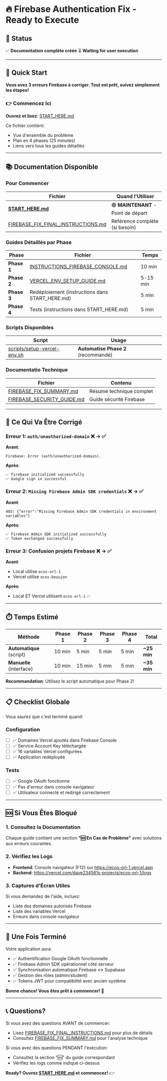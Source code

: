 # 🔥 Firebase Authentication Fix - Ready to Execute

## 📌 Status

✅ **Documentation complète créée**
⏳ **Waiting for user execution**

---

## 🚀 Quick Start

**Vous avez 3 erreurs Firebase à corriger. Tout est prêt, suivez simplement les étapes!**

### 👉 Commencez Ici

**Ouvrez et lisez**: [START_HERE.md](START_HERE.md)

Ce fichier contient:
- Vue d'ensemble du problème
- Plan en 4 phases (25 minutes)
- Liens vers tous les guides détaillés

---

## 📚 Documentation Disponible

### Pour Commencer

| Fichier | Quand l'Utiliser |
|---------|------------------|
| **[START_HERE.md](START_HERE.md)** | 🟢 **MAINTENANT** - Point de départ |
| [FIREBASE_FIX_FINAL_INSTRUCTIONS.md](FIREBASE_FIX_FINAL_INSTRUCTIONS.md) | Référence complète (si besoin) |

### Guides Détaillés par Phase

| Phase | Fichier | Temps |
|-------|---------|-------|
| **Phase 1** | [INSTRUCTIONS_FIREBASE_CONSOLE.md](INSTRUCTIONS_FIREBASE_CONSOLE.md) | 10 min |
| **Phase 2** | [VERCEL_ENV_SETUP_GUIDE.md](VERCEL_ENV_SETUP_GUIDE.md) | 5-15 min |
| **Phase 3** | Redéploiement (instructions dans START_HERE.md) | 5 min |
| **Phase 4** | Tests (instructions dans START_HERE.md) | 5 min |

### Scripts Disponibles

| Script | Usage |
|--------|-------|
| [scripts/setup-vercel-env.sh](scripts/setup-vercel-env.sh) | **Automatise Phase 2** (recommandé) |

### Documentatio Technique

| Fichier | Contenu |
|---------|---------|
| [FIREBASE_FIX_SUMMARY.md](FIREBASE_FIX_SUMMARY.md) | Résumé technique complet |
| [FIREBASE_SECURITY_GUIDE.md](FIREBASE_SECURITY_GUIDE.md) | Guide sécurité Firebase |

---

## 🎯 Ce Qui Va Être Corrigé

### Erreur 1: `auth/unauthorized-domain` ❌ → ✅

**Avant**:
```
Firebase: Error (auth/unauthorized-domain).
```

**Après**:
```
✅ Firebase initialized successfully
✅ Google sign in successful
```

### Erreur 2: `Missing Firebase Admin SDK credentials` ❌ → ✅

**Avant**:
```
403: {"error":"Missing Firebase Admin SDK credentials in environment variables"}
```

**Après**:
```
✅ Firebase Admin SDK initialized successfully
✅ Token exchanged successfully
```

### Erreur 3: Confusion projets Firebase ❌ → ✅

**Avant**:
- Local utilise `ecos-orl-1`
- Vercel utilise `ecos-beaujon`

**Après**:
- Local ET Vercel utilisent `ecos-orl-1` ✅

---

## ⏱️ Temps Estimé

| Méthode | Phase 1 | Phase 2 | Phase 3 | Phase 4 | **Total** |
|---------|---------|---------|---------|---------|-----------|
| **Automatique** (script) | 10 min | 5 min | 5 min | 5 min | **~25 min** |
| **Manuelle** (interface) | 10 min | 15 min | 5 min | 5 min | **~35 min** |

**Recommandation**: Utilisez le script automatique pour Phase 2!

---

## 📋 Checklist Globale

Vous saurez que c'est terminé quand:

### Configuration
- [ ] ✅ Domaines Vercel ajoutés dans Firebase Console
- [ ] ✅ Service Account Key téléchargée
- [ ] ✅ 16 variables Vercel configurées
- [ ] ✅ Application redéployée

### Tests
- [ ] ✅ Google OAuth fonctionne
- [ ] ✅ Pas d'erreur dans console navigateur
- [ ] ✅ Utilisateur connecté et redirigé correctement

---

## 🆘 Si Vous Êtes Bloqué

### 1. Consultez la Documentation

Chaque guide contient une section **"🆘 En Cas de Problème"** avec solutions aux erreurs courantes.

### 2. Vérifiez les Logs

- **Frontend**: Console navigateur (F12) sur https://ecos-orl-1.vercel.app
- **Backend**: https://vercel.com/dave234561s-projects/ecos-orl-1/logs

### 3. Captures d'Écran Utiles

Si vous demandez de l'aide, incluez:
- Liste des domaines autorisés Firebase
- Liste des variables Vercel
- Erreurs dans console navigateur

---

## 🎉 Une Fois Terminé

Votre application aura:
- ✅ Authentification Google OAuth fonctionnelle
- ✅ Firebase Admin SDK opérationnel côté serveur
- ✅ Synchronisation automatique Firebase ↔ Supabase
- ✅ Gestion des rôles (admin/student)
- ✅ Tokens JWT pour compatibilité avec ancien système

**Bonne chance! Vous êtes prêt à commencer! 🚀**

---

## 📞 Questions?

Si vous avez des questions AVANT de commencer:
- Lisez [FIREBASE_FIX_FINAL_INSTRUCTIONS.md](FIREBASE_FIX_FINAL_INSTRUCTIONS.md) pour plus de détails
- Consultez [FIREBASE_FIX_SUMMARY.md](FIREBASE_FIX_SUMMARY.md) pour l'analyse technique

Si vous avez des questions PENDANT l'exécution:
- Consultez la section "🆘" du guide correspondant
- Vérifiez les logs comme indiqué ci-dessus

**Ready? Ouvrez [START_HERE.md](START_HERE.md) et commencez!** 👉
